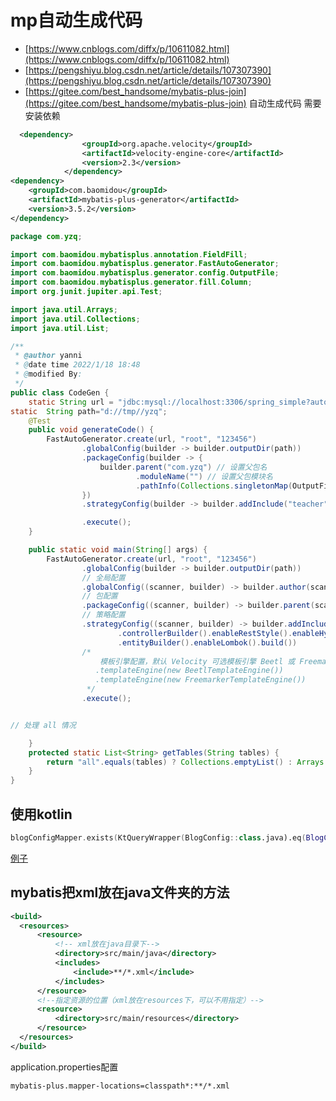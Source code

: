 # mp自动生成代码

- [https://www.cnblogs.com/diffx/p/10611082.html](https://www.cnblogs.com/diffx/p/10611082.html)
- [https://pengshiyu.blog.csdn.net/article/details/107307390](https://pengshiyu.blog.csdn.net/article/details/107307390)
- [https://gitee.com/best_handsome/mybatis-plus-join](https://gitee.com/best_handsome/mybatis-plus-join)
自动生成代码
需要安装依赖

```xml  
  <dependency>
                <groupId>org.apache.velocity</groupId>
                <artifactId>velocity-engine-core</artifactId>
                <version>2.3</version>
            </dependency>
<dependency>
    <groupId>com.baomidou</groupId>
    <artifactId>mybatis-plus-generator</artifactId>
    <version>3.5.2</version>
</dependency>

```

```java
package com.yzq;

import com.baomidou.mybatisplus.annotation.FieldFill;
import com.baomidou.mybatisplus.generator.FastAutoGenerator;
import com.baomidou.mybatisplus.generator.config.OutputFile;
import com.baomidou.mybatisplus.generator.fill.Column;
import org.junit.jupiter.api.Test;

import java.util.Arrays;
import java.util.Collections;
import java.util.List;

/**
 * @author yanni
 * @date time 2022/1/18 18:48
 * @modified By:
 */
public class CodeGen {
    static String url = "jdbc:mysql://localhost:3306/spring_simple?autoReconnect=true&useUnicode=true&characterEncoding=utf8&zeroDateTimeBehavior=CONVERT_TO_NULL&useSSL=false&serverTimezone=Asia/Shanghai";
static  String path="d://tmp//yzq";
    @Test
    public void generateCode() {
        FastAutoGenerator.create(url, "root", "123456")
                .globalConfig(builder -> builder.outputDir(path))
                .packageConfig(builder -> {
                    builder.parent("com.yzq") // 设置父包名
                            .moduleName("") // 设置父包模块名
                            .pathInfo(Collections.singletonMap(OutputFile.mapperXml, path+"//mapper")); // 设置mapperXml生成路径
                })
                .strategyConfig(builder -> builder.addInclude("teacher"))

                .execute();
    }

    public static void main(String[] args) {
        FastAutoGenerator.create(url, "root", "123456")
                .globalConfig(builder -> builder.outputDir(path))
                // 全局配置
                .globalConfig((scanner, builder) -> builder.author(scanner.apply("请输入作者名称？")).fileOverride())
                // 包配置
                .packageConfig((scanner, builder) -> builder.parent(scanner.apply("请输入包名？")))
                // 策略配置
                .strategyConfig((scanner, builder) -> builder.addInclude(getTables(scanner.apply("请输入表名，多个英文逗号分隔？所有输入 all")))
                        .controllerBuilder().enableRestStyle().enableHyphenStyle()
                        .entityBuilder().enableLombok().build())
                /*
                    模板引擎配置，默认 Velocity 可选模板引擎 Beetl 或 Freemarker
                   .templateEngine(new BeetlTemplateEngine())
                   .templateEngine(new FreemarkerTemplateEngine())
                 */
                .execute();


// 处理 all 情况

    }
    protected static List<String> getTables(String tables) {
        return "all".equals(tables) ? Collections.emptyList() : Arrays.asList(tables.split(","));
    }
}

```

## 使用kotlin

```kotlin
blogConfigMapper.exists(KtQueryWrapper(BlogConfig::class.java).eq(BlogConfig::configCode,"init"))

```

[例子](https://github.com/baomidou/mybatis-plus/blob/master/mybatis-plus-extension/src/test/kotlin/com/baomidou/mybatisplus/test/kotlin/WrapperTest.kt)


## mybatis把xml放在java文件夹的方法


```xml
<build>
  <resources>
      <resource>
          <!-- xml放在java目录下-->
          <directory>src/main/java</directory>
          <includes>
              <include>**/*.xml</include>
          </includes>
      </resource>
      <!--指定资源的位置（xml放在resources下，可以不用指定）-->
      <resource>
          <directory>src/main/resources</directory>
      </resource>
  </resources>
</build>

```

application.properties配置
```
mybatis-plus.mapper-locations=classpath*:**/*.xml
```